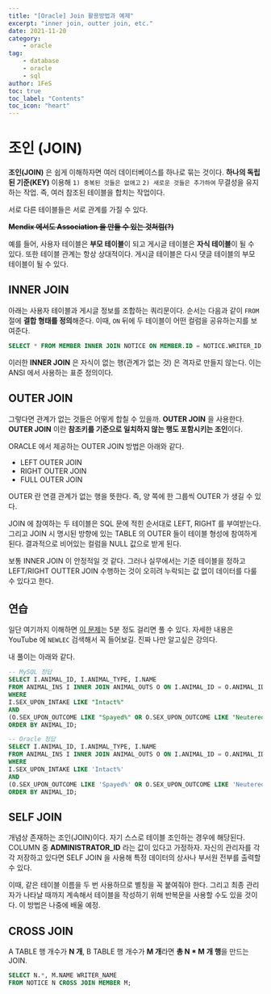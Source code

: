 ```yaml
---
title: "[Oracle] Join 활용방법과 예제"
excerpt: "inner join, outter join, etc."
date: 2021-11-20
category:
    - oracle
tag:
    - database
    - oracle
    - sql
author: 1FeS
toc: true
toc_label: "Contents"
toc_icon: "heart"
---
```


# 조인 (JOIN)

**조인(JOIN)** 은 쉽게 이해하자면 여러 데이터베이스를 하나로 묶는 것이다. **하나의 독립된 기준(KEY)** 이용해 `1) 중복된 것들은 없애고` `2) 새로운 것들은 추가하여` 무결성을 유지하는 작업. 즉, 여러 참조된 테이블을 합치는 작업이다.

서로 다른 테이블들은 서로 관계를 가질 수 있다. 

**~~Mendix 에서도 Association 을 만들 수 있는 것처럼(?)~~** 

예를 들어, 사용자 테이블은 **부모 테이블**이 되고 게시글 테이블은 **자식 테이블**이 될 수 있다. 또한 테이블 관계는 항상 상대적이다. 게시글 테이블은 다시 댓글 테이블의 부모 테이블이 될 수 있다.

## INNER JOIN

아래는 사용자 테이블과 게시글 정보를 조합하는 쿼리문이다. 순서는 다음과 같이 `FROM` 절에 **결합 형태를 정의**해준다. 이때, `ON` 뒤에 두 테이블이 어떤 컬럼을 공유하는지를 보여준다.

```sql
SELECT * FROM MEMBER INNER JOIN NOTICE ON MEMBER.ID = NOTICE.WRITER_ID;
```

이러한 **INNER JOIN** 은 자식이 없는 행(관계가 없는 것) 은 격자로 만들지 않는다. 이는 ANSI 에서 사용하는 표준 정의이다.

## OUTER JOIN

그렇다면 관계가 없는 것들은 어떻게 합칠 수 있을까. **OUTER JOIN** 을 사용한다. **OUTER JOIN** 이란 **참조키를 기준으로 일치하지 않는 행도 포함시키는 조인**이다.

ORACLE 에서 제공하는 OUTER JOIN 방법은 아래와 같다.

- LEFT OUTER JOIN
- RIGHT OUTER JOIN
- FULL OUTER JOIN

OUTER 란 연결 관계가 없는 행을 뜻한다. 즉, 양 쪽에 한 그룹씩 OUTER 가 생길 수 있다.

JOIN 에 참여하는 두 테이블은 SQL 문에 적힌 순서대로 LEFT, RIGHT 를 부여받는다. 그리고 JOIN 시 명시된 방향에 있는 TABLE 의 OUTER 들이 테이블 형성에 참여하게 된다. 결과적으로 비어있는 컬럼을 NULL 값으로 받게 된다.

보통 INNER JOIN 이 안정적일 것 같다. 그러나 실무에서는 기준 테이블을 정하고 LEFT/RIGHT OUTTER JOIN 수행하는 것이 오히려 누락되는 값 없이 데이터를 다룰 수 있다고 한다.

## 연습

일단 여기까지 이해하면 [이 문제](https://programmers.co.kr/learn/courses/30/lessons/59045)는 5분 정도 걸리면 풀 수 있다. 자세한 내용은 YouTube 에 `NEWLEC` 검색해서 꼭 들어보길. 진짜 나만 알고싶은 강의다.

내 풀이는 아래와 같다.

```sql
-- MySQL 정답
SELECT I.ANIMAL_ID, I.ANIMAL_TYPE, I.NAME
FROM ANIMAL_INS I INNER JOIN ANIMAL_OUTS O ON I.ANIMAL_ID = O.ANIMAL_ID
WHERE
I.SEX_UPON_INTAKE LIKE "Intact%"
AND
(O.SEX_UPON_OUTCOME LIKE "Spayed%" OR O.SEX_UPON_OUTCOME LIKE "Neutered%")
ORDER BY ANIMAL_ID;
```

```sql
-- Oracle 정답
SELECT I.ANIMAL_ID, I.ANIMAL_TYPE, I.NAME
FROM ANIMAL_INS I INNER JOIN ANIMAL_OUTS O ON I.ANIMAL_ID = O.ANIMAL_ID
WHERE
I.SEX_UPON_INTAKE LIKE 'Intact%'
AND
(O.SEX_UPON_OUTCOME LIKE 'Spayed%' OR O.SEX_UPON_OUTCOME LIKE 'Neutered%')
ORDER BY ANIMAL_ID;
```

## SELF JOIN

개념상 존재하는 조인(JOIN)이다. 자기 스스로 테이블 조인하는 경우에 해당된다. COLUMN 중 **ADMINISTRATOR_ID** 라는 값이 있다고 가정하자. 자신의 관리자를 각각 저장하고 있다면 SELF JOIN 을 사용해 특정 데이터의 상사나 부서원 전부를 출력할 수 있다.

이때, 같은 테이블 이름을 두 번 사용하므로 별칭을 꼭 붙여줘야 한다. 그리고 최종 관리자가 나타날 때까지 계속해서 테이블을 작성하기 위해 반복문을 사용할 수도 있을 것이다. 이 방법은 나중에 배울 예정.

## CROSS JOIN

A TABLE 행 개수가 **N 개**, B TABLE 행 개수가 **M 개**라면 **총 N * M 개 행**을 만드는 JOIN.

```sql
SELECT N.*, M.NAME WRITER_NAME
FROM NOTICE N CROSS JOIN MEMBER M;
```